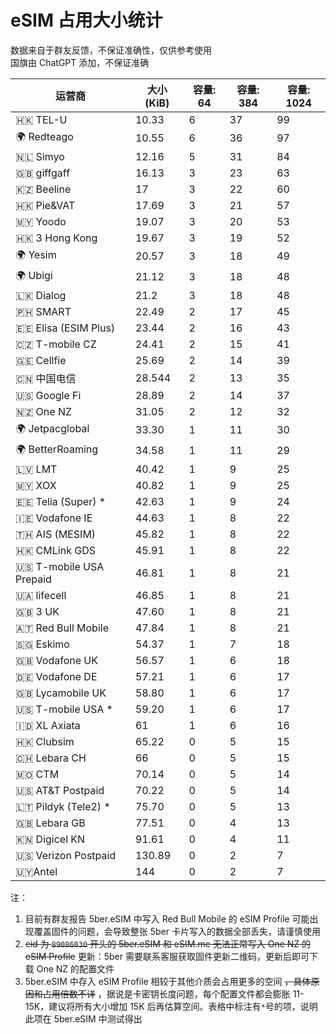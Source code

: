 # eSIM 占用大小统计
数据来自于群友反馈，不保证准确性，仅供参考使用  
国旗由 ChatGPT 添加，不保证准确

| 运营商                  | 大小 (KiB) | 容量: 64 | 容量: 384 | 容量: 1024 |
|----------------------|------------|---------|-----------|------------|
| 🇭🇰 TEL-U            | 10.33      | 6       | 37        | 99         |
| 🌍 Redteago             | 10.55      | 6       | 36        | 97         |
| 🇳🇱 Simyo            | 12.16      | 5       | 31        | 84         |
| 🇬🇧 giffgaff         | 16.13      | 3       | 23        | 63         |
| 🇰🇿 Beeline          | 17         | 3       | 22        | 60         |
| 🇭🇰 Pie&VAT          | 17.69      | 3       | 21        | 57         |
| 🇲🇾 Yoodo            | 19.07      | 3       | 20        | 53         |
| 🇭🇰 3 Hong Kong      | 19.67      | 3       | 19        | 52         |
| 🌍 Yesim                | 20.57      | 3       | 18        | 49         |
| 🌍 Ubigi                | 21.12      | 3       | 18        | 48         |
| 🇱🇰 Dialog            | 21.2      | 3       | 18        | 48         |
| 🇵🇭 SMART            | 22.49      | 2       | 17        | 45         |
| 🇪🇪 Elisa (ESIM Plus)| 23.44      | 2       | 16        | 43         |
| 🇨🇿 T-mobile CZ      | 24.41      | 2       | 15        | 41         |
| 🇬🇪 Cellfie          | 25.69      | 2       | 14        | 39         |
| 🇨🇳 中国电信          | 28.544     | 2       | 13        | 35         |
| 🇺🇸 Google Fi        | 28.89      | 2       | 14        | 37         |
| 🇳🇿 One NZ           | 31.05      | 2       | 12        | 32         |
| 🌍 Jetpacglobal         | 33.30      | 1       | 11        | 30         |
| 🌍 BetterRoaming        | 34.58      | 1       | 11        | 29         |
| 🇱🇻 LMT              | 40.42      | 1       | 9         | 25         |
| 🇲🇾 XOX              | 40.82      | 1       | 9         | 25         |
| 🇪🇪 Telia (Super) *  | 42.63      | 1       | 9         | 24         |
| 🇮🇪 Vodafone IE      | 44.63      | 1       | 8         | 22         |
| 🇹🇭 AIS (MESIM)      | 45.82      | 1       | 8         | 22         |
| 🇭🇰 CMLink GDS           | 45.91      | 1       | 8         | 22         |
| 🇺🇸 T-mobile USA Prepaid  | 46.81      | 1       | 8         | 21         |
| 🇺🇦 lifecell         | 46.85      | 1       | 8         | 21         |
| 🇬🇧 3 UK             | 47.60      | 1       | 8         | 21         |
| 🇦🇹 Red Bull Mobile      | 47.84      | 1       | 8         | 21         |
| 🇸🇬 Eskimo           | 54.37      | 1       | 7         | 18         |
| 🇬🇧 Vodafone UK      | 56.57      | 1       | 6         | 18         |
| 🇩🇪 Vodafone DE      | 57.21      | 1       | 6         | 17         |
| 🇬🇧 Lycamobile UK    | 58.80      | 1       | 6         | 17         |
| 🇺🇸 T-mobile USA *   | 59.20      | 1       | 6         | 17         |
| 🇮🇩 XL Axiata        | 61         | 1       | 6         | 16         |
| 🇭🇰 Clubsim          | 65.22      | 0       | 5         | 15         |
| 🇨🇭 Lebara CH        | 66         | 0       | 5         | 15         |
| 🇲🇴 CTM              | 70.14      | 0       | 5         | 14         |
| 🇺🇸 AT&T Postpaid     | 70.22      | 0       | 5         |  14        |
| 🇱🇹 Pildyk (Tele2) * | 75.70      | 0       | 5         | 13         |
| 🇬🇧 Lebara GB        | 77.51      | 0       | 4         | 13         |
| 🇰🇳 Digicel KN       | 91.61      | 0       | 4         | 11         |
| 🇺🇸 Verizon Postpaid     | 130.89      | 0       | 2         | 7        |
| 🇺🇾Antel     | 144      | 0       |   2       | 7        |

注：
1. 目前有群友报告 5ber.eSIM 中写入 Red Bull Mobile 的 eSIM Profile 可能出现覆盖固件的问题，会导致整张 5ber 卡片写入的数据全部丢失，请谨慎使用
2. ~~eid 为 `89086030` 开头的 5ber.eSIM 和 eSIM.me 无法正常写入 One NZ 的 eSIM Profile~~
更新：5ber 需要联系客服获取固件更新二维码，更新后即可下载 One NZ 的配置文件
4. 5ber.eSIM 中存入 eSIM Profile 相较于其他介质会占用更多的空间 ~~，具体原因和占用倍数不详~~ ，据说是卡密钥长度问题，每个配置文件都会膨胀 11-15K，建议将所有大小增加 15K 后再估算空间。表格中标注有`*`号的项，说明此项在 5ber.eSIM 中测试得出
